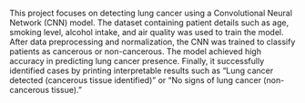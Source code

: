 This project focuses on detecting lung cancer using a Convolutional Neural Network (CNN) model. The dataset containing patient details such as age, smoking level, alcohol intake, and air quality was used to train the model. After data preprocessing and normalization, the CNN was trained to classify patients as cancerous or non-cancerous. The model achieved high accuracy in predicting lung cancer presence. Finally, it successfully identified cases by printing interpretable results such as “Lung cancer detected (cancerous tissue identified)” or “No signs of lung cancer (non-cancerous tissue).”
